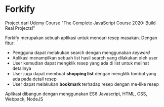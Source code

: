 # Forkify
Project dari Udemy Course "The Complete JavaScript Course 2020: Build Real Projects!"

Forkify merupakan sebuah aplikasi untuk mencari resep masakan. Dengan fitur:

- Pengguna dapat melakukan search dengan menggunakan *keyword*
- Aplikasi menampilkan sebuah list hasil search yang dilakukan oleh user
- User kemudian dapat mengklik resep yang ada di list untuk melihat detailnya
- User juga dapat membuat **shopping list** dengan mengklik tombol yang ada pada detail resep
- User dapat melakukan **bookmark** terhadap resep dengan me-like resep


Aplikasi dibangun dengan menggunakan ES6 Javascript, HTML, CSS, Webpack, NodeJS
